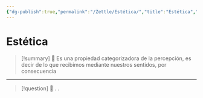 ```yaml
---
{"dg-publish":true,"permalink":"/Zettle/Estética/","title":"Estética","tags":["ZeType/Idea"],"created":"2023-09-18T09:24:07.256-05:00","updated":"2023-09-25T12:37:13.291-05:00"}
---
```



# Estética

> [!summary] 🧠
> Es una propiedad categorizadora de la percepción, es decir de lo que recibimos mediante nuestros sentidos, por consecuencia 

- - - 
> [!question] 🔗
> .
> .
